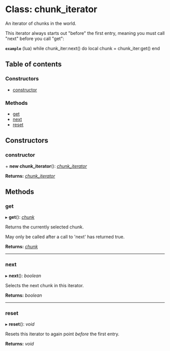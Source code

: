 # Class: chunk\_iterator

An iterator of chunks in the world.

This iterator always starts out "before" the first entry,
meaning you must call "next" before you call "get":

**`example`** (lua)
while chunk_iter:next() do
   local chunk = chunk_iter:get()
end

## Table of contents

### Constructors

- [constructor](chunk_iterator.md#constructor)

### Methods

- [get](chunk_iterator.md#get)
- [next](chunk_iterator.md#next)
- [reset](chunk_iterator.md#reset)

## Constructors

### constructor

\+ **new chunk_iterator**(): [*chunk\_iterator*](chunk_iterator.md)

**Returns:** [*chunk\_iterator*](chunk_iterator.md)

## Methods

### get

▸ **get**(): [*chunk*](chunk.md)

Returns the currently selected chunk.

May only be called after a call to 'next' has returned true.

**Returns:** [*chunk*](chunk.md)

___

### next

▸ **next**(): *boolean*

Selects the next chunk in this iterator.

**Returns:** *boolean*

___

### reset

▸ **reset**(): *void*

Resets this iterator to again point _before_ the first entry.

**Returns:** *void*
